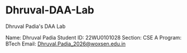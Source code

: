# Dhruval-DAA-Lab
Dhruval Padia's DAA Lab

Name: Dhruval Padia
Student ID: 22WU0101028
Section: CSE A
Program: BTech
Email: Dhruval.Padia_2026@woxsen.edu.in

